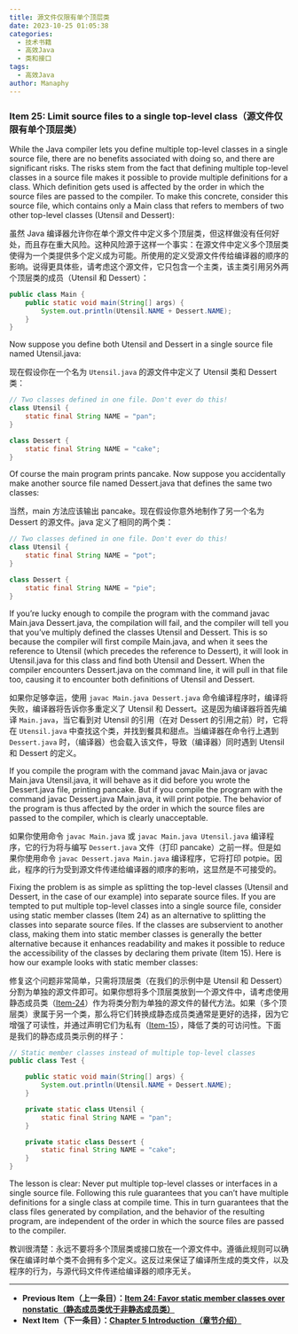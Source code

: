 ```yaml
---
title: 源文件仅限有单个顶层类
date: 2023-10-25 01:05:38
categories:
  - 技术书籍
  - 高效Java
  - 类和接口
tags:
  - 高效Java
author: Manaphy
---
```


### Item 25: Limit source files to a single top-level class（源文件仅限有单个顶层类）

While the Java compiler lets you define multiple top-level classes in a single source file, there are no benefits associated with doing so, and there are significant risks. The risks stem from the fact that defining multiple top-level classes in a source file makes it possible to provide multiple definitions for a class. Which definition gets used is affected by the order in which the source files are passed to the compiler. To make this concrete, consider this source file, which contains only a Main class that refers to members of two other top-level classes (Utensil and Dessert):

虽然 Java 编译器允许你在单个源文件中定义多个顶层类，但这样做没有任何好处，而且存在重大风险。这种风险源于这样一个事实：在源文件中定义多个顶层类使得为一个类提供多个定义成为可能。所使用的定义受源文件传给编译器的顺序的影响。说得更具体些，请考虑这个源文件，它只包含一个主类，该主类引用另外两个顶层类的成员（Utensil 和 Dessert）：

```java
public class Main {
    public static void main(String[] args) {
        System.out.println(Utensil.NAME + Dessert.NAME);
    }
}
```

Now suppose you define both Utensil and Dessert in a single source file named Utensil.java:

现在假设你在一个名为 `Utensil.java` 的源文件中定义了 Utensil 类和 Dessert 类：

```java
// Two classes defined in one file. Don't ever do this!
class Utensil {
    static final String NAME = "pan";
}

class Dessert {
    static final String NAME = "cake";
}
```

Of course the main program prints pancake. Now suppose you accidentally make another source file named Dessert.java that defines the same two classes:

当然，main 方法应该输出 pancake。现在假设你意外地制作了另一个名为 Dessert 的源文件。java 定义了相同的两个类：

```java
// Two classes defined in one file. Don't ever do this!
class Utensil {
    static final String NAME = "pot";
}

class Dessert {
    static final String NAME = "pie";
}
```

If you’re lucky enough to compile the program with the command javac Main.java Dessert.java, the compilation will fail, and the compiler will tell you that you’ve multiply defined the classes Utensil and Dessert. This is so because the compiler will first compile Main.java, and when it sees the reference to Utensil (which precedes the reference to Dessert), it will look in Utensil.java for this class and find both Utensil and Dessert. When the compiler encounters Dessert.java on the command line, it will pull in that file too, causing it to encounter both definitions of Utensil and Dessert.

如果你足够幸运，使用 `javac Main.java Dessert.java` 命令编译程序时，编译将失败，编译器将告诉你多重定义了 Utensil 和 Dessert。这是因为编译器将首先编译 `Main.java`，当它看到对 Utensil 的引用（在对 Dessert 的引用之前）时，它将在 `Utensil.java` 中查找这个类，并找到餐具和甜点。当编译器在命令行上遇到 `Dessert.java` 时，（编译器）也会载入该文件，导致（编译器）同时遇到 Utensil 和 Dessert 的定义。

If you compile the program with the command javac Main.java or javac Main.java Utensil.java, it will behave as it did before you wrote the Dessert.java file, printing pancake. But if you compile the program with the command javac Dessert.java Main.java, it will print potpie. The behavior of the program is thus affected by the order in which the source files are passed to the compiler, which is clearly unacceptable.

如果你使用命令 `javac Main.java` 或 `javac Main.java Utensil.java` 编译程序，它的行为将与编写 `Dessert.java` 文件（打印 pancake）之前一样。但是如果你使用命令 `javac Dessert.java Main.java` 编译程序，它将打印 potpie。因此，程序的行为受到源文件传递给编译器的顺序的影响，这显然是不可接受的。

Fixing the problem is as simple as splitting the top-level classes (Utensil and Dessert, in the case of our example) into separate source files. If you are tempted to put multiple top-level classes into a single source file, consider using static member classes (Item 24) as an alternative to splitting the classes into separate source files. If the classes are subservient to another class, making them into static member classes is generally the better alternative because it enhances readability and makes it possible to reduce the accessibility of the classes by declaring them private (Item 15). Here is how our example looks with static member classes:

修复这个问题非常简单，只需将顶层类（在我们的示例中是 Utensil 和 Dessert）分割为单独的源文件即可。如果你想将多个顶层类放到一个源文件中，请考虑使用静态成员类（[Item-24](./24-Favor-static-member-classes-over-nonstatic.md)）作为将类分割为单独的源文件的替代方法。如果（多个顶层类）隶属于另一个类，那么将它们转换成静态成员类通常是更好的选择，因为它增强了可读性，并通过声明它们为私有（[Item-15](./15-Minimize-the-accessibility-of-classes-and-members.md)），降低了类的可访问性。下面是我们的静态成员类示例的样子：

```java
// Static member classes instead of multiple top-level classes
public class Test {

    public static void main(String[] args) {
        System.out.println(Utensil.NAME + Dessert.NAME);
    }

    private static class Utensil {
        static final String NAME = "pan";
    }

    private static class Dessert {
        static final String NAME = "cake";
    }
}
```

The lesson is clear: Never put multiple top-level classes or interfaces in a single source file. Following this rule guarantees that you can’t have multiple definitions for a single class at compile time. This in turn guarantees that the class files generated by compilation, and the behavior of the resulting program, are independent of the order in which the source files are passed to the compiler.

教训很清楚：永远不要将多个顶层类或接口放在一个源文件中。遵循此规则可以确保在编译时单个类不会拥有多个定义。这反过来保证了编译所生成的类文件，以及程序的行为，与源代码文件传递给编译器的顺序无关。

---
- **Previous Item（上一条目）：[Item 24: Favor static member classes over nonstatic（静态成员类优于非静态成员类）](./24-Favor-static-member-classes-over-nonstatic.md)**
- **Next Item（下一条目）：[Chapter 5 Introduction（章节介绍）](./Chapter-5-Introduction.md)**
